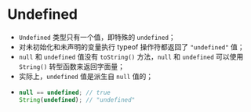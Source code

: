 # Undefined

* `Undefined` 类型只有一个值，即特殊的 `undefined`；
* 对未初始化和未声明的变量执行 typeof 操作符都返回了 `"undefined"` 值；
* `null` 和 `undefined` 值没有 `toString()` 方法，`null` 和 `undefined` 可以使用 `String()` 转型函数来返回字面量；
* 实际上，`undefined` 值是派生自 `null` 值的；
* ```js
  null == undefined; // true
  String(undefined); // "undefined"
  ```
